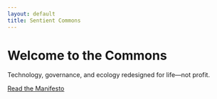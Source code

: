 ```yaml
---
layout: default
title: Sentient Commons
---
```


# Welcome to the Commons

Technology, governance, and ecology redesigned for life—not profit.

[Read the Manifesto](manifesto)